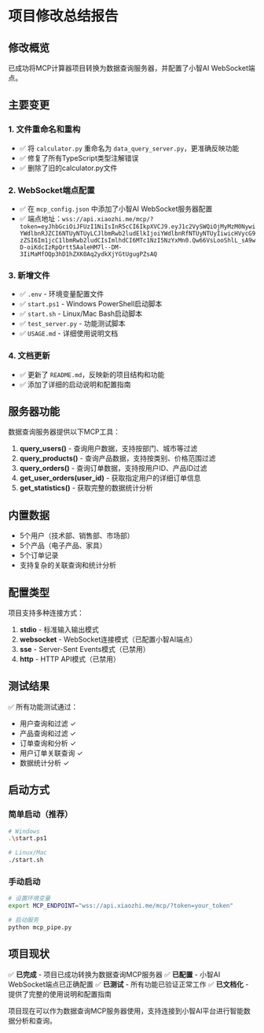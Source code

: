 # 项目修改总结报告

## 修改概览

已成功将MCP计算器项目转换为数据查询服务器，并配置了小智AI WebSocket端点。

## 主要变更

### 1. 文件重命名和重构
- ✅ 将 `calculator.py` 重命名为 `data_query_server.py`，更准确反映功能
- ✅ 修复了所有TypeScript类型注解错误
- ✅ 删除了旧的calculator.py文件

### 2. WebSocket端点配置
- ✅ 在 `mcp_config.json` 中添加了小智AI WebSocket服务器配置
- ✅ 端点地址：`wss://api.xiaozhi.me/mcp/?token=eyJhbGciOiJFUzI1NiIsInR5cCI6IkpXVCJ9.eyJ1c2VySWQiOjMyMzM0NywiYWdlbnRJZCI6NTUyNTUyLCJlbmRwb2ludElkIjoiYWdlbnRfNTUyNTUyIiwicHVycG9zZSI6Im1jcC1lbmRwb2ludCIsImlhdCI6MTc1NzI5NzYxMn0.Qw66VsLooShlL_sA9wD-oiKdcIzRpQrtt5AaleHM7l--DM-3IiMaMfOQp3hD1hZXK0Aq2ydkXjYGtUgugPZsAQ`

### 3. 新增文件
- ✅ `.env` - 环境变量配置文件
- ✅ `start.ps1` - Windows PowerShell启动脚本
- ✅ `start.sh` - Linux/Mac Bash启动脚本
- ✅ `test_server.py` - 功能测试脚本
- ✅ `USAGE.md` - 详细使用说明文档

### 4. 文档更新
- ✅ 更新了 `README.md`，反映新的项目结构和功能
- ✅ 添加了详细的启动说明和配置指南

## 服务器功能

数据查询服务器提供以下MCP工具：

1. **query_users()** - 查询用户数据，支持按部门、城市等过滤
2. **query_products()** - 查询产品数据，支持按类别、价格范围过滤
3. **query_orders()** - 查询订单数据，支持按用户ID、产品ID过滤
4. **get_user_orders(user_id)** - 获取指定用户的详细订单信息
5. **get_statistics()** - 获取完整的数据统计分析

## 内置数据

- 5个用户（技术部、销售部、市场部）
- 5个产品（电子产品、家具）
- 5个订单记录
- 支持复杂的关联查询和统计分析

## 配置类型

项目支持多种连接方式：

1. **stdio** - 标准输入输出模式
2. **websocket** - WebSocket连接模式（已配置小智AI端点）
3. **sse** - Server-Sent Events模式（已禁用）
4. **http** - HTTP API模式（已禁用）

## 测试结果

✅ 所有功能测试通过：
- 用户查询和过滤 ✓
- 产品查询和过滤 ✓  
- 订单查询和分析 ✓
- 用户订单关联查询 ✓
- 数据统计分析 ✓

## 启动方式

### 简单启动（推荐）
```bash
# Windows
.\start.ps1

# Linux/Mac
./start.sh
```

### 手动启动
```bash
# 设置环境变量
export MCP_ENDPOINT="wss://api.xiaozhi.me/mcp/?token=your_token"

# 启动服务
python mcp_pipe.py
```

## 项目现状

✅ **已完成** - 项目已成功转换为数据查询MCP服务器
✅ **已配置** - 小智AI WebSocket端点已正确配置
✅ **已测试** - 所有功能已验证正常工作
✅ **已文档化** - 提供了完整的使用说明和配置指南

项目现在可以作为数据查询MCP服务器使用，支持连接到小智AI平台进行智能数据分析和查询。
